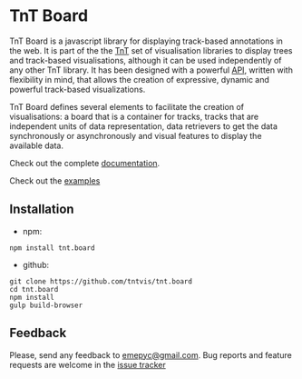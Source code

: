 # TnT Board
TnT Board is a javascript library for displaying track-based annotations in the web. It is part of the the [TnT](http://emepyc.github.io/tnt/) set of visualisation libraries to display trees and track-based visualisations, although it can be used independently of any other TnT library. It has been designed with a powerful [API](http://emepyc.github.io/tnt.board/api/index.html), written with flexibility in mind, that allows the creation of expressive, dynamic and powerful track-based visualizations.

TnT Board defines several elements to facilitate the creation of visualisations: a board that is a container for tracks, tracks that are independent units of data representation, data retrievers to get the data synchronously or asynchronously and visual features to display the available data.

Check out the complete [documentation](http://tntvis.github.io/tnt.board/).

Check out the [examples](http://tntvis.github.io/tnt.board/examples/)

## Installation

- npm:

```
npm install tnt.board
```

- github:

```
git clone https://github.com/tntvis/tnt.board
cd tnt.board
npm install
gulp build-browser
```

## Feedback
Please, send any feedback to emepyc@gmail.com.
Bug reports and feature requests are welcome in the [issue tracker](https://github.com/tntvis/tnt.board/issues/new)
